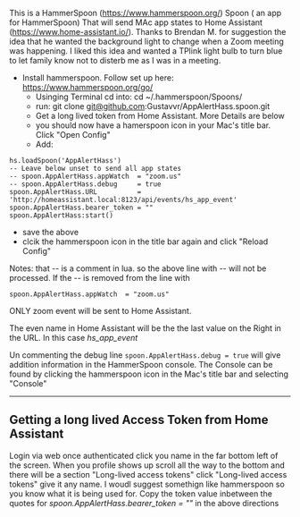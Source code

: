 This is a HammerSpoon (https://www.hammerspoon.org/) Spoon ( an app for HammerSpoon) That will send MAc app states to Home Assistant (https://www.home-assistant.io/).  Thanks to Brendan M. for suggestion the idea that he wanted the background light to change when a Zoom meeting was happening.  I liked this idea and wanted a TPlink light bulb to turn blue to let family know not to disterb me as I was in a meeting.

* Install hammerspoon. Follow set up here: https://www.hammerspoon.org/go/
  * Usinging Terminal cd into: cd ~/.hammerspoon/Spoons/
  * run: git clone git@github.com:Gustavvr/AppAlertHass.spoon.git
  * Get a long lived token from Home Assistant. More Details are below
  * you should now have a hamerspoon icon in your Mac's title bar. Click "Open Config"
  * Add:
```
hs.loadSpoon('AppAlertHass')
-- Leave below unset to send all app states
-- spoon.AppAlertHass.appWatch  = "zoom.us"
-- spoon.AppAlertHass.debug     = true
spoon.AppAlertHass.URL          = 'http://homeassistant.local:8123/api/events/hs_app_event'
spoon.AppAlertHass.bearer_token = ""
spoon.AppAlertHass:start()
```
* save the above
* clcik the hammerspoon icon in the title bar again and click "Reload Config"

Notes: that -- is a comment in lua. so the above line with -- will not be processed. If the -- is removed from the line with
```
spoon.AppAlertHass.appWatch  = "zoom.us"
```
ONLY zoom event will be sent to Home Assistant.

The even name in Home Assistant will be the the last value on the Right in the URL. In this case _hs_app_event_

Un commenting the debug line `spoon.AppAlertHass.debug = true` will give addition information in the HammerSpoon console.  The Console can be found by clicking the hammerspoon icon in the Mac's title bar and selecting "Console"


---
## Getting a long lived Access Token from Home Assistant
Login via web once authenticated click you name in the far bottom left of the screen.
When you profile shows up scroll all the way to the bottom and there will be a section "Long-lived access tokens" click "Long-lived access tokens" give it any name. I woudl suggest somethign like hammerspoon so you know what it is being used for.  Copy the token value inbetween the quotes for _spoon.AppAlertHass.bearer_token = ""_ in the above directions


